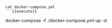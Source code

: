 ```
cat docker-compose.yml
```{{execute}}

```
docker-compose -f ./docker-compose.yml up -d
```{{execute}}
